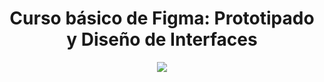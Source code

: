 
<div align="center">
    <h1>Curso básico de Figma: Prototipado y Diseño de Interfaces</h1>
    <img src="https://static.platzi.com/cdn-cgi/image/width=1024,quality=50,format=auto/media/achievements/piezas-landing-figma-badge-ab8da3b1-414d-4c0e-a4d7-711dfbb7b770.png" width="">
</div>
